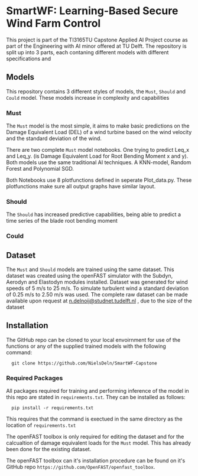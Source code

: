 # SmartWF: Learning-Based Secure Wind Farm Control

This project is part of the TI3165TU Capstone Applied AI Project course as part of the Engineering with AI minor offered at TU Delft. The repository is split up into 3 parts, each contaning different models with different specifications and

## Models
This repository contains 3 different styles of models, the ```Must```, ```Should``` and ```Could``` model. These models increase in complexity and capabilities 

### Must
The ```Must``` model is the most simple, it aims to make basic predictions on the Damage Equivalent Load (DEL) of a wind turbine based on the wind velocity and the standard deviation of the wind.

There are two complete ```Must``` model notebooks. One trying to predict Leq_x and Leq_y. (is Damage Equivalent Load for Root Bending Moment x and y).
Both models use the same traditional AI techniques. A KNN-model, Random Forest and Polynomial SGD.

Both Notebooks use 8 plotfunctions defined in seperate Plot_data.py. These plotfunctions make sure all output graphs have similar layout.

### Should
The ```Should``` has increased predictive capabilities, being able to predict a time series of the blade root bending moment 

### Could

## Dataset
The `Must` and `Should` models are trained using the same dataset. This dataset was created using the openFAST simulator with the Subdyn, Aerodyn and Elastodyn modules installed. Dataset was generated for wind speeds of 5 m/s to 25 m/s. To simulate turbulent wind a standard deviation of 0.25 m/s to 2.50 m/s was used. The complete raw dataset can be made available upon request at n.delnoij@studnet.tudelft.nl , due to the size of the dataset

## Installation
The GitHub repo can be cloned to your local envoirnment for use of the functions or any of the supplied trained models with the following command:

```shell
  git clone https://github.com/NielsDeln/SmartWF-Capstone
```
### Required Packages
All packages required for training and performing inference of the model in this repo are stated in ```requirements.txt```. They can be installed as follows:
```shell
  pip install -r requirements.txt
```

This requires that the command is exectued in the same directory as the location of `requirements.txt`

The openFAST toolbox is only required for editing the dataset and for the calcualtion of damage equivalent loads for the `Must` model. This has already been done for the existing dataset.

The openFAST toolbox can it's installation procedure can be found on it's GitHub repo `https://github.com/OpenFAST/openfast_toolbox`.